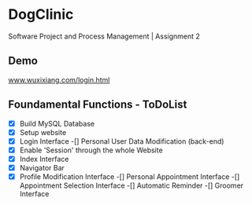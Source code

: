 # DogClinic
Software Project and Process Management | Assignment 2

## Demo
www.wuxixiang.com/login.html

## Foundamental Functions - ToDoList
-[x] Build MySQL Database
-[x] Setup website
-[x] Login Interface
-[] Personal User Data Modification (back-end)
-[x] Enable 'Session' through the whole Website
-[x] Index Interface
-[x] Navigator Bar
-[x] Profile Modification Interface
-[] Personal Appointment Interface
-[] Appointment Selection Interface
-[] Automatic Reminder
-[] Groomer Interface
